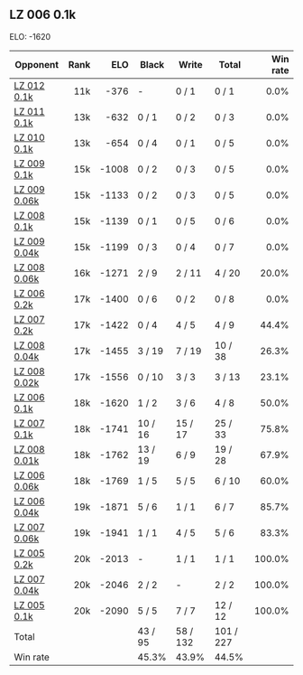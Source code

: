 ## LZ 006 0.1k ##

ELO: -1620

Opponent | Rank | ELO | Black | Write | Total | Win rate
---------|-----:|----:|-------|-------|-------|-------:
[LZ 012 0.1k](LZ%20012%200.1k.md) | 11k | -376 | - | 0 / 1 | 0 / 1 | 0.0%
[LZ 011 0.1k](LZ%20011%200.1k.md) | 13k | -632 | 0 / 1 | 0 / 2 | 0 / 3 | 0.0%
[LZ 010 0.1k](LZ%20010%200.1k.md) | 13k | -654 | 0 / 4 | 0 / 1 | 0 / 5 | 0.0%
[LZ 009 0.1k](LZ%20009%200.1k.md) | 15k | -1008 | 0 / 2 | 0 / 3 | 0 / 5 | 0.0%
[LZ 009 0.06k](LZ%20009%200.06k.md) | 15k | -1133 | 0 / 2 | 0 / 3 | 0 / 5 | 0.0%
[LZ 008 0.1k](LZ%20008%200.1k.md) | 15k | -1139 | 0 / 1 | 0 / 5 | 0 / 6 | 0.0%
[LZ 009 0.04k](LZ%20009%200.04k.md) | 15k | -1199 | 0 / 3 | 0 / 4 | 0 / 7 | 0.0%
[LZ 008 0.06k](LZ%20008%200.06k.md) | 16k | -1271 | 2 / 9 | 2 / 11 | 4 / 20 | 20.0%
[LZ 006 0.2k](LZ%20006%200.2k.md) | 17k | -1400 | 0 / 6 | 0 / 2 | 0 / 8 | 0.0%
[LZ 007 0.2k](LZ%20007%200.2k.md) | 17k | -1422 | 0 / 4 | 4 / 5 | 4 / 9 | 44.4%
[LZ 008 0.04k](LZ%20008%200.04k.md) | 17k | -1455 | 3 / 19 | 7 / 19 | 10 / 38 | 26.3%
[LZ 008 0.02k](LZ%20008%200.02k.md) | 17k | -1556 | 0 / 10 | 3 / 3 | 3 / 13 | 23.1%
[LZ 006 0.1k](LZ%20006%200.1k.md) | 18k | -1620 | 1 / 2 | 3 / 6 | 4 / 8 | 50.0%
[LZ 007 0.1k](LZ%20007%200.1k.md) | 18k | -1741 | 10 / 16 | 15 / 17 | 25 / 33 | 75.8%
[LZ 008 0.01k](LZ%20008%200.01k.md) | 18k | -1762 | 13 / 19 | 6 / 9 | 19 / 28 | 67.9%
[LZ 006 0.06k](LZ%20006%200.06k.md) | 18k | -1769 | 1 / 5 | 5 / 5 | 6 / 10 | 60.0%
[LZ 006 0.04k](LZ%20006%200.04k.md) | 19k | -1871 | 5 / 6 | 1 / 1 | 6 / 7 | 85.7%
[LZ 007 0.06k](LZ%20007%200.06k.md) | 19k | -1941 | 1 / 1 | 4 / 5 | 5 / 6 | 83.3%
[LZ 005 0.2k](LZ%20005%200.2k.md) | 20k | -2013 | - | 1 / 1 | 1 / 1 | 100.0%
[LZ 007 0.04k](LZ%20007%200.04k.md) | 20k | -2046 | 2 / 2 | - | 2 / 2 | 100.0%
[LZ 005 0.1k](LZ%20005%200.1k.md) | 20k | -2090 | 5 / 5 | 7 / 7 | 12 / 12 | 100.0%
Total | | | 43 / 95 | 58 / 132 | 101 / 227 | 
Win rate| | | 45.3% | 43.9% | 44.5% | 
